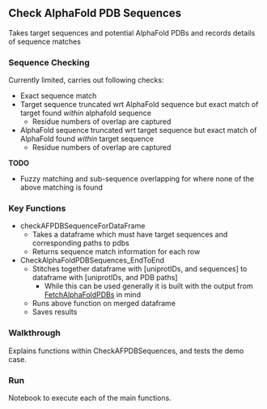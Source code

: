 ## Check AlphaFold PDB Sequences

Takes target sequences and potential AlphaFold PDBs and records details of sequence matches

### Sequence Checking

Currently limited, carries out following checks:

- Exact sequence match
- Target sequence truncated wrt AlphaFold sequence but exact match of target found _within_ alphafold sequence
  - Residue numbers of overlap are captured
- AlphaFold sequence truncated wrt target sequence but exact match of AlphaFold found _within_ target sequence
  - Residue numbers of overlap are captured

**TODO**

- Fuzzy matching and sub-sequence overlapping for where none of the above matching is found

### Key Functions

- checkAFPDBSequenceForDataFrame
  - Takes a dataframe which must have target sequences and corresponding paths to pdbs
  - Returns sequence match information for each row 
- CheckAlphaFoldPDBSequences_EndToEnd
  - Stitches together dataframe with [uniprotIDs, and sequences] to dataframe with [uniprotIDs, and PDB paths]
    - While this can be used generally it is built with the output from [FetchAlphaFoldPDBs](https://github.com/jackent601/FetchAlphaFoldPDBs) in mind
  - Runs above function on merged dataframe
  - Saves results

### Walkthrough

Explains functions within CheckAFPDBSequences, and tests the demo case.

### Run

Notebook to execute each of the main functions.